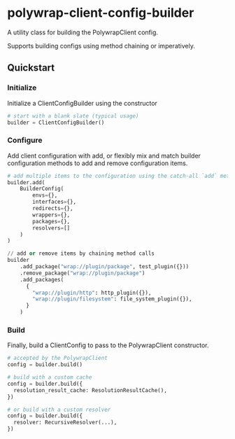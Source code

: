 # polywrap-client-config-builder

A utility class for building the PolywrapClient config. 

Supports building configs using method chaining or imperatively.

## Quickstart

### Initialize

Initialize a ClientConfigBuilder using the constructor

```python
# start with a blank slate (typical usage)
builder = ClientConfigBuilder()
```

### Configure

Add client configuration with add, or flexibly mix and match builder configuration methods to add and remove configuration items.

```python
# add multiple items to the configuration using the catch-all `add` method
builder.add(
    BuilderConfig(
        envs={},
        interfaces={},
        redirects={},
        wrappers={},
        packages={},
        resolvers=[]
    )
)

// add or remove items by chaining method calls
builder
    .add_package("wrap://plugin/package", test_plugin({}))
    .remove_package("wrap://plugin/package")
    .add_packages(
      {
        "wrap://plugin/http": http_plugin({}),
        "wrap://plugin/filesystem": file_system_plugin({}),
      }
    )
```

### Build

Finally, build a ClientConfig to pass to the PolywrapClient constructor.

```python
# accepted by the PolywrapClient
config = builder.build()

# build with a custom cache
config = builder.build({
  resolution_result_cache: ResolutionResultCache(),
})

# or build with a custom resolver
config = builder.build({
  resolver: RecursiveResolver(...),
})
```
